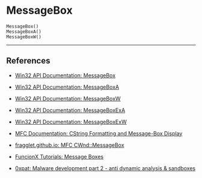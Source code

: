 # MessageBox

```
MessageBox()
MessageBoxA()
MessageBoxW()
```

---
## References

- [Win32 API Documentation: MessageBox](https://learn.microsoft.com/en-us/windows/win32/api/winuser/nf-winuser-messagebox)

- [Win32 API Documentation: MessageBoxA](https://learn.microsoft.com/en-us/windows/win32/api/winuser/nf-winuser-messageboxa)

- [Win32 API Documentation: MessageBoxW](https://learn.microsoft.com/en-us/windows/win32/api/winuser/nf-winuser-messageboxw)

- [Win32 API Documentation: MessageBoxExA](https://learn.microsoft.com/en-us/windows/win32/api/winuser/nf-winuser-messageboxexa)

- [Win32 API Documentation: MessageBoxExW](https://learn.microsoft.com/en-us/windows/win32/api/winuser/nf-winuser-messageboxexw)

- [MFC Documentation: CString Formatting and Message-Box Display](https://learn.microsoft.com/en-us/cpp/mfc/reference/cstring-formatting-and-message-box-display?view=msvc-170)

- [fragglet.github.io: MFC CWnd::MessageBox](https://fragglet.github.io/dos-help-files/mfc.hlp/MessageBox.html)

- [FuncionX Tutorials: Message Boxes](https://www.functionx.com/visualc/msgboxes/messageboxes.htm)

- [0xpat: Malware development part 2 - anti dynamic analysis & sandboxes](https://0xpat.github.io/Malware_development_part_2/)
